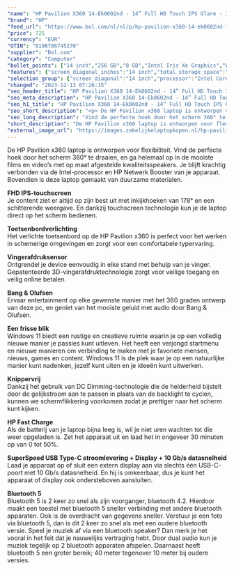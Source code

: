 ```yaml
---
"name": "HP Pavilion X360 14-Ek0602nd - 14” Full HD Touch IPS Glare - Intel Core i5 12e Gen - 8GB DDR4 - 256GB M.2 NVMe SSD - Verlicht Toetsenbord - Windows 11 Home"
"brand": "HP"
"feed_url": "https://www.bol.com/nl/nl/p/hp-pavilion-x360-14-ek0602nd-14-full-hd-touch-ips-glare-intel-core-i5-12e-gen-8gb-ddr4-256gb-m-2-nvme-ssd-verlicht-toetsenbord-windows-11-home/9300000110032118"
"price": 725
"currency": "EUR"
"GTIN": "0196786745270"
"supplier": "Bol.com"
"category": "Computer"
"bullet_points": ["14 inch","256 GB","8 GB","Intel Iris Xe Graphics","Windows"]
"features": {"screen_diagonal_inches":"14 inch","total_storage_space":"256 GB","memory_size":"8 GB","graphics_card":"Intel Iris Xe Graphics","operating_system":"Windows"}
"selection_group": {"screen_diagonal":"14 inch","processor":"Intel Core i5","changed_price_past_3_days":false,"product_family":"Pavilion"}
"changed": "2023-12-13 07:26:15"
"seo_header_title": "HP Pavilion X360 14-Ek0602nd - 14” Full HD Touch IPS Glare - Intel Core i5 12e Gen - 8GB DDR4 - 256GB M.2 NVMe SSD - Verlicht Toetsenbord - Windows 11 Home"
"seo_meta_description": "HP Pavilion X360 14-Ek0602nd - 14” Full HD Touch IPS Glare - Intel Core i5 12e Gen - 8GB DDR4 - 256GB M.2 NVMe SSD - Verlicht Toetsenbord - Windows 11 Home"
"seo_h1_title": "HP Pavilion X360 14-Ek0602nd - 14” Full HD Touch IPS Glare - Intel Core i5 12e Gen - 8GB DDR4 - 256GB M.2 NVMe SSD - Verlicht Toetsenbord - Windows 11 Home"
"seo_short_description": "<p> De HP Pavilion x360 laptop is ontworpen voor flexibiliteit."
"seo_long_description": "Vind de perfecte hoek door het scherm 360° te draaien, en ga helemaal op in de mooiste films en video’s met op maat afgestelde kwaliteitsspeakers. Je blijft krachtig verbonden via de Intel-processor en HP Netwerk Booster van je apparaat. Bovendien is deze laptop gemaakt van duurzame materialen. </p> <p> <strong>FHD IPS-touchscreen</strong><br />Je content ziet er altijd op zijn best uit met inkijkhoeken van 178° en een schitterende weergave. En dankzij touchscreen technologie kun je de laptop direct op het scherm bedienen. </p> <p> <strong>Toetsenbordverlichting</strong><br />Het verlichte toetsenbord op de HP Pavilion x360 is perfect voor het werken in schemerige omgevingen en zorgt voor een comfortabele typervaring. </p> <p> <strong>Vingerafdruksensor</strong><br />Ontgrendel je device eenvoudig in elke stand met behulp van je vinger. Gepatenteerde 3D-vingerafdruktechnologie zorgt voor veilige toegang en veilig online betalen. </p> <p> <strong>Bang & Olufsen</strong><br />Ervaar entertainment op elke gewenste manier met het 360 graden ontwerp van deze pc, en geniet van het mooiste geluid met audio door Bang & Olufsen. </p> <p> <strong>Een frisse blik</strong><br />Windows 11 biedt een rustige en creatieve ruimte waarin je op een volledig nieuwe manier je passies kunt uitleven. Het heeft een verjongd startmenu en nieuwe manieren om verbinding te maken met je favoriete mensen, nieuws, games en content. Windows 11 is de plek waar je op een natuurlijke manier kunt nadenken, jezelf kunt uiten en je ideeën kunt uitwerken. </p> <p> <strong>Knippervrij</strong><br />Dankzij het gebruik van DC Dimming-technologie die de helderheid bijstelt door de gelijkstroom aan te passen in plaats van de backlight te cyclen, kunnen we schermflikkering voorkomen zodat je prettiger naar het scherm kunt kijken. </p> <p> <strong>HP Fast Charge</strong><br />Als de batterij van je laptop bijna leeg is, wil je niet uren wachten tot die weer opgeladen is. Zet het apparaat uit en laad het in ongeveer 30 minuten op van 0 tot 50%. </p> <p> <strong>SuperSpeed USB Type-C stroomlevering + Display + 10 Gb/s datasnelheid</strong><br />Laad je apparaat op of sluit een extern display aan via slechts één USB-C-poort met 10 Gb/s datasnelheid. En hij is omkeerbaar, dus je kunt het apparaat of display ook ondersteboven aansluiten. </p> <p> <strong>Bluetooth 5</strong><br />Bluetooth 5 is 2 keer zo snel als zijn voorganger, bluetooth 4. 2. Hierdoor maakt een toestel met bluetooth 5 sneller verbinding met andere bluetooth apparaten. Ook is de overdracht van gegevens sneller. Verstuur je een foto via bluetooth 5, dan is dit 2 keer zo snel als met een oudere bluetooth versie. Speel je muziek af via een bluetooth speaker? Dan merk je het vooral in het feit dat je nauwelijks vertraging hebt. Door dual audio kun je muziek tegelijk op 2 bluetooth apparaten afspelen. Daarnaast heeft bluetooth 5 een groter bereik; 40 meter tegenover 10 meter bij oudere versies. </p>"
"short_description": "De HP Pavilion x360 laptop is ontworpen voor flexibiliteit. Vind de perfecte hoek door het scherm 360° te draaien, en ga helemaal op in de mooiste films en video’s met op maat afgestelde kwaliteitsspeakers. Je blijft krachtig verbonden via de Intel-processor en HP Netwerk Booster van je apparaat. Bovendien is deze laptop gemaakt van duurzame materialen. FHD IPS-touchscreen Je content ziet er altijd op zijn best uit met inkijkhoeken van 178° en een schitterende weergave. En dankzij touchscreen technologie kun je de laptop direct op het scherm bedienen. Toetsenbordverlichting Het verlichte toetsenbord op de HP Pavilion x360 is perfect voor het werken in schemerige omgevingen en zorgt voor een comfortabele typervaring. Vingerafdruksensor Ontgrendel je device eenvoudig in elke stand met behulp van je vinger. Gepatenteerde 3D-vingerafdruktechnologie zorgt voor veilige toegang en veilig online betalen. Bang & Olufsen Ervaar entertainment op elke gewenste manier met het 360 graden ontwerp van deze pc, en geniet van het mooiste geluid met audio door Bang & Olufsen. Een frisse blik Windows 11 biedt een rustige en creatieve ruimte waarin je op een volledig nieuwe manier je passies kunt uitleven. Het heeft een verjongd startmenu en nieuwe manieren om verbinding te maken met je favoriete mensen, nieuws, games en content. Windows 11 is de plek waar je op een natuurlijke manier kunt nadenken, jezelf kunt uiten en je ideeën kunt uitwerken. Knippervrij Dankzij het gebruik van DC Dimming-technologie die de helderheid bijstelt door de gelijkstroom aan te passen in plaats van de backlight te cyclen, kunnen we schermflikkering voorkomen zodat je prettiger naar het scherm kunt kijken. HP Fast Charge Als de batterij van je laptop bijna leeg is, wil je niet uren wachten tot die weer opgeladen is. Zet het apparaat uit en laad het in ongeveer 30 minuten op van 0 tot 50%. SuperSpeed USB Type-C stroomlevering + Display + 10 Gb/s datasnelheid Laad je apparaat op of sluit een extern display aan via slechts één USB-C-poort met 10 Gb/s datasnelheid. En hij is omkeerbaar, dus je kunt het apparaat of display ook ondersteboven aansluiten. Bluetooth 5 Bluetooth 5 is 2 keer zo snel als zijn voorganger, bluetooth 4.2. Hierdoor maakt een toestel met bluetooth 5 sneller verbinding met andere bluetooth apparaten. Ook is de overdracht van gegevens sneller. Verstuur je een foto via bluetooth 5, dan is dit 2 keer zo snel als met een oudere bluetooth versie. Speel je muziek af via een bluetooth speaker? Dan merk je het vooral in het feit dat je nauwelijks vertraging hebt. Door dual audio kun je muziek tegelijk op 2 bluetooth apparaten afspelen. Daarnaast heeft bluetooth 5 een groter bereik; 40 meter tegenover 10 meter bij oudere versies."
"external_image_url": "https://images.zakelijkelaptopkopen.nl/hp-pavilion-x360-14-ek0602nd-14-full-hd-touch-ips-glare-intel-core-i5-12e-gen-8gb-ddr4-256gb-m-2-nvme-ssd-verlicht-toetsenbord-windows-11-home.webp"
---
```


<p> De HP Pavilion x360 laptop is ontworpen voor flexibiliteit. Vind de perfecte hoek door het scherm 360° te draaien, en ga helemaal op in de mooiste films en video’s met op maat afgestelde kwaliteitsspeakers. Je blijft krachtig verbonden via de Intel-processor en HP Netwerk Booster van je apparaat. Bovendien is deze laptop gemaakt van duurzame materialen. </p> <p> <strong>FHD IPS-touchscreen</strong><br />Je content ziet er altijd op zijn best uit met inkijkhoeken van 178° en een schitterende weergave. En dankzij touchscreen technologie kun je de laptop direct op het scherm bedienen. </p> <p> <strong>Toetsenbordverlichting</strong><br />Het verlichte toetsenbord op de HP Pavilion x360 is perfect voor het werken in schemerige omgevingen en zorgt voor een comfortabele typervaring. </p> <p> <strong>Vingerafdruksensor</strong><br />Ontgrendel je device eenvoudig in elke stand met behulp van je vinger. Gepatenteerde 3D-vingerafdruktechnologie zorgt voor veilige toegang en veilig online betalen. </p> <p> <strong>Bang & Olufsen</strong><br />Ervaar entertainment op elke gewenste manier met het 360 graden ontwerp van deze pc, en geniet van het mooiste geluid met audio door Bang & Olufsen. </p> <p> <strong>Een frisse blik</strong><br />Windows 11 biedt een rustige en creatieve ruimte waarin je op een volledig nieuwe manier je passies kunt uitleven. Het heeft een verjongd startmenu en nieuwe manieren om verbinding te maken met je favoriete mensen, nieuws, games en content. Windows 11 is de plek waar je op een natuurlijke manier kunt nadenken, jezelf kunt uiten en je ideeën kunt uitwerken. </p> <p> <strong>Knippervrij</strong><br />Dankzij het gebruik van DC Dimming-technologie die de helderheid bijstelt door de gelijkstroom aan te passen in plaats van de backlight te cyclen, kunnen we schermflikkering voorkomen zodat je prettiger naar het scherm kunt kijken. </p> <p> <strong>HP Fast Charge</strong><br />Als de batterij van je laptop bijna leeg is, wil je niet uren wachten tot die weer opgeladen is. Zet het apparaat uit en laad het in ongeveer 30 minuten op van 0 tot 50%. </p> <p> <strong>SuperSpeed USB Type-C stroomlevering + Display + 10 Gb/s datasnelheid</strong><br />Laad je apparaat op of sluit een extern display aan via slechts één USB-C-poort met 10 Gb/s datasnelheid. En hij is omkeerbaar, dus je kunt het apparaat of display ook ondersteboven aansluiten. </p> <p> <strong>Bluetooth 5</strong><br />Bluetooth 5 is 2 keer zo snel als zijn voorganger, bluetooth 4.2. Hierdoor maakt een toestel met bluetooth 5 sneller verbinding met andere bluetooth apparaten. Ook is de overdracht van gegevens sneller. Verstuur je een foto via bluetooth 5, dan is dit 2 keer zo snel als met een oudere bluetooth versie. Speel je muziek af via een bluetooth speaker? Dan merk je het vooral in het feit dat je nauwelijks vertraging hebt. Door dual audio kun je muziek tegelijk op 2 bluetooth apparaten afspelen. Daarnaast heeft bluetooth 5 een groter bereik; 40 meter tegenover 10 meter bij oudere versies. </p>